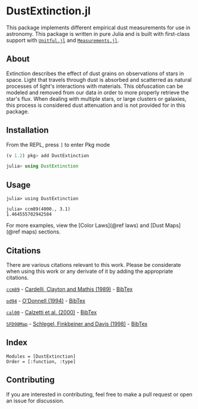 # DustExtinction.jl

This package implements different empirical dust measurements for use in astronomy. This package is written in pure Julia and is built with first-class support with [`Unitful.jl`](https://github.com/painterqubits/unitful.jl) and [`Measurements.jl`](https://github.com/juliaphysics/measurements.jl).

## About
Extinction describes the effect of dust grains on observations of stars in space. Light that travels through dust is absorbed and scatterred as natural processes of light's interactions with materials. This obfuscation can be modeled and removed from our data in order to more properly retrieve the star's flux. When dealing with multiple stars, or large clusters or galaxies, this process is considered dust attenuation and is not provided for in this package.

## Installation

From the REPL, press `]` to enter Pkg mode

```julia
(v 1.2) pkg> add DustExtinction

julia> using DustExtinction

```

## Usage

```jldoctest
julia> using DustExtinction

julia> ccm89(4000., 3.1)
1.464555702942584

```

For more examples, view the [Color Laws](@ref laws) and [Dust Maps](@ref maps) sections.

## Citations

There are various citations relevant to this work. Please be considerate when using this work or any derivate of it by adding the appropriate citations.

[`ccm89`](@ref) - 
[Cardelli, Clayton and Mathis (1989)](https://ui.adsabs.harvard.edu/abs/1989ApJ...345..245C/abstract) - [BibTex](assets/ccm89.bib)

[`od94`](@ref) - [O'Donnell (1994)](https://ui.adsabs.harvard.edu/abs/1994ApJ...422..158O/abstract) - [BibTex](assets/od94.bib)

[`cal00`](@ref) - [Calzetti et al. (2000)](https://ui.adsabs.harvard.edu/abs/2000ApJ...533..682C/abstract) - [BibTex](assets/cal00.bib)

[`SFD98Map`](@ref) - [Schlegel, Finkbeiner and Davis (1998)](https://ui.adsabs.harvard.edu/abs/1998ApJ...500..525S/abstract) - [BibTex](assets/sfd98.bib)

## Index

```@index
Modules = [DustExtinction]
Order = [:function, :type]
```

## Contributing

If you are interested in contributing, feel free to make a pull request or open an issue for discussion.
